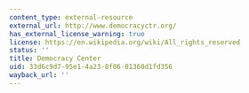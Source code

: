 ```yaml
---
content_type: external-resource
external_url: http://www.democracyctr.org/
has_external_license_warning: true
license: https://en.wikipedia.org/wiki/All_rights_reserved
status: ''
title: Democracy Center
uid: 33d6c9d7-95e1-4a23-8f06-81360d1fd356
wayback_url: ''
---
```

